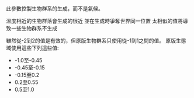 此參數控製生物群系的生成，而不是氣候。

溫度相近的生物群落會生成的很近
並在生成時爭奪世界同一位置
太相似的值將導致一些生物群系不生成

雖然從-2到2的值是有效的，但原版生物群系只使用從-1到1之間的值。
原版生態域使用這些下列這些值:

* -1.0至-0.45
* -0.45至-0.15
* -0.15至0.2
* 0.2至0.55
* 0.5至1.0

